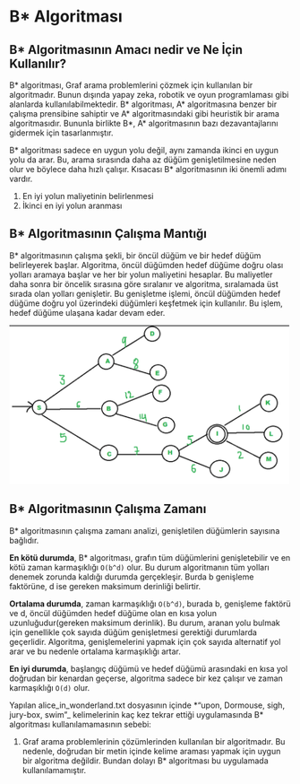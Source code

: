 # B\* Algoritması

## B\* Algoritmasının Amacı nedir ve Ne İçin Kullanılır?

B* algoritması, Graf arama problemlerini çözmek için kullanılan bir algoritmadır.
Bunun dışında yapay zeka, robotik ve oyun programlaması gibi alanlarda kullanılabilmektedir.
B* algoritması, A* algoritmasına benzer bir çalışma prensibine sahiptir ve A* algoritmasındaki gibi heuristik bir arama algoritmasıdır. Bununla birlikte B*, A* algoritmasının bazı dezavantajlarını gidermek için tasarlanmıştır.

B* algoritması sadece en uygun yolu değil, aynı zamanda ikinci en uygun yolu da arar. Bu, arama sırasında daha az düğüm genişletilmesine neden olur ve böylece daha hızlı çalışır. Kısacası B* algoritmasının iki önemli adımı vardır.

1. En iyi yolun maliyetinin belirlenmesi
2. İkinci en iyi yolun aranması

## B\* Algoritmasının Çalışma Mantığı

B\* algoritmasının çalışma şekli, bir öncül düğüm ve bir hedef düğüm belirleyerek başlar. Algoritma, öncül düğümden hedef düğüme doğru olası yolları aramaya başlar ve her bir yolun maliyetini hesaplar. Bu maliyetler daha sonra bir öncelik sırasına göre sıralanır ve algoritma, sıralamada üst sırada olan yolları genişletir. Bu genişletme işlemi, öncül düğümden hedef düğüme doğru yol üzerindeki düğümleri keşfetmek için kullanılır. Bu işlem, hedef düğüme ulaşana kadar devam eder.

<img src="https://github.com/pelinustunel/AlgoritmaKs1-2-B-Algorithm/blob/main/B_algorithm.jpeg" alt="B* algoritması mantığı" width="500">

## B\* Algoritmasının Çalışma Zamanı

B\* algoritmasının çalışma zamanı analizi, genişletilen düğümlerin sayısına bağlıdır.

**En kötü durumda**, B\* algoritması, grafın tüm düğümlerini genişletebilir ve en kötü zaman karmaşıklığı `O(b^d)` olur. Bu durum algoritmanın tüm yolları denemek zorunda kaldığı durumda gerçekleşir. Burda b genişleme faktörüne, d ise gereken maksimum derinliği belirtir.

**Ortalama durumda**, zaman karmaşıklığı `O(b^d)`, burada b, genişleme faktörü ve d, öncül düğümden hedef düğüme olan en kısa yolun uzunluğudur(gereken maksimum derinlik). Bu durum, aranan yolu bulmak için genellikle çok sayıda düğüm genişletmesi gerektiği durumlarda geçerlidir. Algoritma, genişlemelerini yapmak için çok sayıda alternatif yol arar ve bu nedenle ortalama karmaşıklığı artar.

**En iyi durumda**, başlangıç düğümü ve hedef düğümü arasındaki en kısa yol doğrudan bir kenardan geçerse, algoritma sadece bir kez çalışır ve zaman karmaşıklığı `O(d)` olur.

Yapılan alice_in_wonderland.txt dosyasının içinde \*“upon, Dormouse, sigh, jury-box, swim”\_ kelimelerinin kaç kez tekrar ettiği uygulamasında B\* algoritması kullanılamamasının
sebebi:

1. Graf arama problemlerinin çözümlerinden kullanılan bir algoritmadır. Bu nedenle, doğrudan bir metin içinde kelime araması yapmak için uygun bir algoritma değildir. Bundan dolayı B\* algoritması bu uygulamada kullanılamamıştır.
